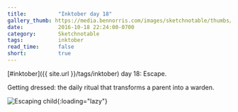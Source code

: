 ```yaml
---
title:          "Inktober day 18"
gallery_thumb: https://media.bennorris.com/images/sketchnotable/thumbs/inktober-day-18.jpg
date:           2016-10-18 22:24:00-0700
category:       Sketchnotable
tags:           inktober
read_time:      false
short:          true
---
```

[#inktober]({{ site.url }}/tags/inktober) day 18: Escape.

Getting dressed: the daily ritual that transforms a parent into a warden.

![Escaping child](https://media.bennorris.com/images/sketchnotable/inktober-2016/inktober-day-18.jpg){:loading="lazy"}
